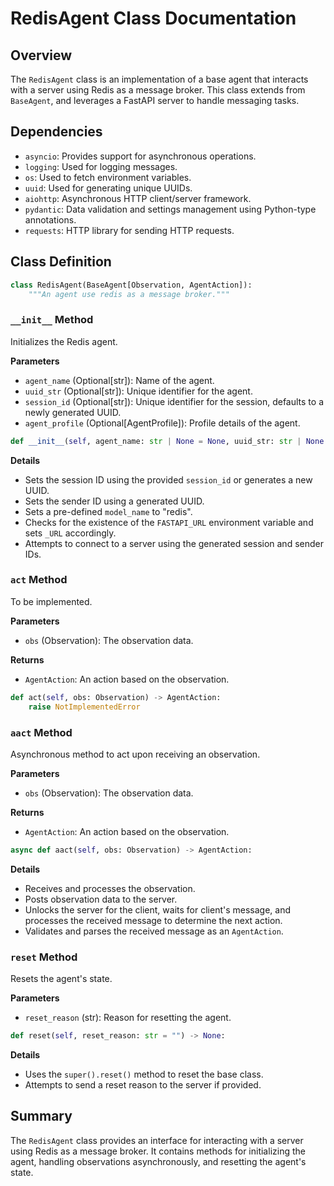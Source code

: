 # RedisAgent Class Documentation

## Overview

The `RedisAgent` class is an implementation of a base agent that interacts with a server using Redis as a message broker. This class extends from `BaseAgent`, and leverages a FastAPI server to handle messaging tasks.

## Dependencies

- `asyncio`: Provides support for asynchronous operations.
- `logging`: Used for logging messages.
- `os`: Used to fetch environment variables.
- `uuid`: Used for generating unique UUIDs.
- `aiohttp`: Asynchronous HTTP client/server framework.
- `pydantic`: Data validation and settings management using Python-type annotations.
- `requests`: HTTP library for sending HTTP requests.

## Class Definition

```python
class RedisAgent(BaseAgent[Observation, AgentAction]):
    """An agent use redis as a message broker."""
```

### `__init__` Method

Initializes the Redis agent.

**Parameters**
- `agent_name` (Optional[str]): Name of the agent.
- `uuid_str` (Optional[str]): Unique identifier for the agent.
- `session_id` (Optional[str]): Unique identifier for the session, defaults to a newly generated UUID.
- `agent_profile` (Optional[AgentProfile]): Profile details of the agent.

```python
def __init__(self, agent_name: str | None = None, uuid_str: str | None = None, session_id: str | None = None, agent_profile: AgentProfile | None = None) -> None:
```

**Details**
- Sets the session ID using the provided `session_id` or generates a new UUID.
- Sets the sender ID using a generated UUID.
- Sets a pre-defined `model_name` to "redis".
- Checks for the existence of the `FASTAPI_URL` environment variable and sets `_URL` accordingly.
- Attempts to connect to a server using the generated session and sender IDs.

### `act` Method

To be implemented.

**Parameters**
- `obs` (Observation): The observation data.

**Returns**
- `AgentAction`: An action based on the observation.

```python
def act(self, obs: Observation) -> AgentAction:
    raise NotImplementedError
```

### `aact` Method

Asynchronous method to act upon receiving an observation.

**Parameters**
- `obs` (Observation): The observation data.

**Returns**
- `AgentAction`: An action based on the observation.

```python
async def aact(self, obs: Observation) -> AgentAction:
```

**Details**
- Receives and processes the observation.
- Posts observation data to the server.
- Unlocks the server for the client, waits for client's message, and processes the received message to determine the next action.
- Validates and parses the received message as an `AgentAction`.

### `reset` Method

Resets the agent's state.

**Parameters**
- `reset_reason` (str): Reason for resetting the agent.

```python
def reset(self, reset_reason: str = "") -> None:
```

**Details**
- Uses the `super().reset()` method to reset the base class.
- Attempts to send a reset reason to the server if provided.

## Summary

The `RedisAgent` class provides an interface for interacting with a server using Redis as a message broker. It contains methods for initializing the agent, handling observations asynchronously, and resetting the agent's state.
